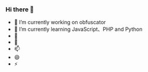 ### Hi there 👋

- 🔭 I’m currently working on obfuscator
- 🌱 I’m currently learning JavaScript、PHP and Python
- 🤔
- 💬
- 📫
- 😄
- ⚡
